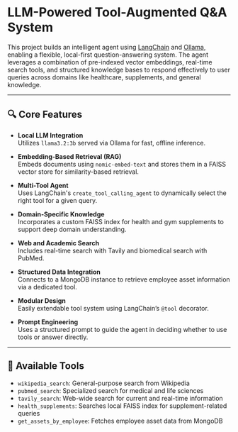 # LLM-Powered Tool-Augmented Q&A System

This project builds an intelligent agent using [LangChain](https://www.langchain.com) and [Ollama](https://ollama.com), enabling a flexible, local-first question-answering system. The agent leverages a combination of pre-indexed vector embeddings, real-time search tools, and structured knowledge bases to respond effectively to user queries across domains like healthcare, supplements, and general knowledge.

---

## 🔍 Core Features

- **Local LLM Integration**  
  Utilizes `llama3.2:3b` served via Ollama for fast, offline inference.

- **Embedding-Based Retrieval (RAG)**  
  Embeds documents using `nomic-embed-text` and stores them in a FAISS vector store for similarity-based retrieval.

- **Multi-Tool Agent**  
  Uses LangChain's `create_tool_calling_agent` to dynamically select the right tool for a given query.

- **Domain-Specific Knowledge**  
  Incorporates a custom FAISS index for health and gym supplements to support deep domain understanding.

- **Web and Academic Search**  
  Includes real-time search with Tavily and biomedical search with PubMed.

- **Structured Data Integration**  
  Connects to a MongoDB instance to retrieve employee asset information via a dedicated tool.

- **Modular Design**  
  Easily extendable tool system using LangChain’s `@tool` decorator.

- **Prompt Engineering**  
  Uses a structured prompt to guide the agent in deciding whether to use tools or answer directly.

---

## 🧠 Available Tools

- `wikipedia_search`: General-purpose search from Wikipedia  
- `pubmed_search`: Specialized search for medical and life sciences  
- `tavily_search`: Web-wide search for current and real-time information  
- `health_supplements`: Searches local FAISS index for supplement-related queries  
- `get_assets_by_employee`: Fetches employee asset data from MongoDB  
